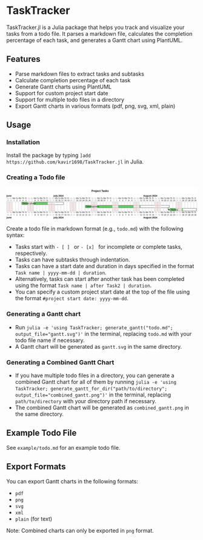 # TaskTracker

TaskTracker.jl is a Julia package that helps you track and visualize your tasks from a todo file. It parses a markdown file, calculates the completion percentage of each task, and generates a Gantt chart using PlantUML.

## Features

- Parse markdown files to extract tasks and subtasks
- Calculate completion percentage of each task
- Generate Gantt charts using PlantUML
- Support for custom project start date
- Support for multiple todo files in a directory
- Export Gantt charts in various formats (pdf, png, svg, xml, plain)

## Usage

### Installation

Install the package by typing `]add https://github.com/kavir1698/TaskTracker.jl` in Julia.

### Creating a Todo file

![A Gantt chart created from todo.md](example/gantt.svg)

Create a todo file in markdown format (e.g., `todo.md`) with the following syntax:

- Tasks start with `- [ ] ` or `- [x] ` for incomplete or complete tasks, respectively.
- Tasks can have subtasks through indentation.
- Tasks can have a start date and duration in days specified in the format `Task name | yyyy-mm-dd | duration`.
- Alternatively, tasks can start after another task has been completed using the format `Task name | after Task2 | duration`.
- You can specify a custom project start date at the top of the file using the format `#project start date: yyyy-mm-dd`.

### Generating a Gantt chart

- Run `julia -e 'using TaskTracker; generate_gantt("todo.md"; output_file="gantt.svg")'` in the terminal, replacing `todo.md` with your todo file name if necessary.
- A Gantt chart will be generated as `gantt.svg` in the same directory.

### Generating a Combined Gantt Chart

- If you have multiple todo files in a directory, you can generate a combined Gantt chart for all of them by running `julia -e 'using TaskTracker; generate_gantt_for_dir("path/to/directory"; output_file="combined_gantt.png")'` in the terminal, replacing `path/to/directory` with your directory path if necessary.
- The combined Gantt chart will be generated as `combined_gantt.png` in the same directory.


## Example Todo File

See `example/todo.md` for an example todo file.

## Export Formats

You can export Gantt charts in the following formats:

- `pdf`
- `png`
- `svg`
- `xml`
- `plain` (for text)

Note: Combined charts can only be exported in `png` format.
